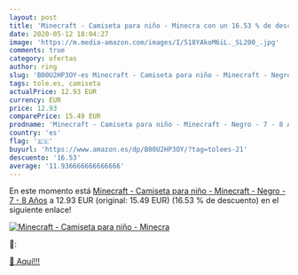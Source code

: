 ```yaml
---
layout: post
title: 'Minecraft - Camiseta para niño - Minecra con un 16.53 % de descuento'
date: 2020-05-12 18:04:27
image: 'https://m.media-amazon.com/images/I/518YAkoM6iL._SL200_.jpg'
comments: true
category: ofertas
author: ring
slug: 'B00U2HP3OY-es Minecraft - Camiseta para niño - Minecraft - Negro - 7 - 8...'
tags: tole.es, camiseta
actualPrice: 12.93 EUR
currency: EUR
price: 12.93
comparePrice: 15.49 EUR
prodname: 'Minecraft - Camiseta para niño - Minecraft - Negro - 7 - 8 Años'
country: 'es'
flag: '🇪🇸'
buyurl: 'https://www.amazon.es/dp/B00U2HP3OY/?tag=tolees-21'
descuento: '16.53'
average: '11.936666666666666'
---
```


En este momento está [Minecraft - Camiseta para niño - Minecraft - Negro - 7 - 8 Años](https://www.amazon.es/dp/B00U2HP3OY/?tag=tolees-21) a 12.93 EUR (original: 15.49 EUR) (16.53 %  de descuento) en el siguiente enlace!

[![Minecraft - Camiseta para niño - Minecra](https://m.media-amazon.com/images/I/518YAkoM6iL._SL200_.jpg)](https://www.amazon.es/dp/B00U2HP3OY/?tag=tolees-21)

🔎:


[🛒 Aquí!!!](https://www.amazon.es/dp/B00U2HP3OY/?tag=tolees-21)
